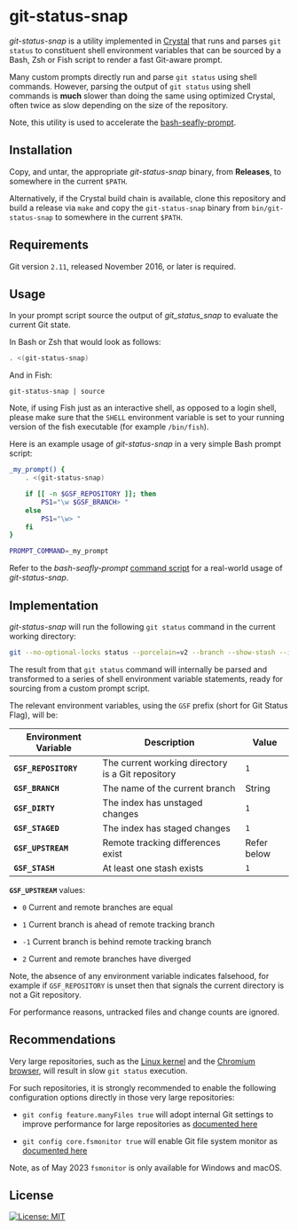 git-status-snap
===============

_git-status-snap_ is a utility implemented in
[Crystal](https://crystal-lang.org/) that runs and parses `git status` to
constituent shell environment variables that can be sourced by a Bash, Zsh or
Fish script to render a fast Git-aware prompt.

Many custom prompts directly run and parse `git status` using shell commands.
However, parsing the output of `git status` using shell commands is **much**
slower than doing the same using optimized Crystal, often twice as slow
depending on the size of the repository.

Note, this utility is used to accelerate the
[bash-seafly-prompt](https://github.com/bluz71/bash-seafly-prompt).

Installation
------------

Copy, and untar, the appropriate _git-status-snap_ binary, from **Releases**, to
somewhere in the current `$PATH`.

Alternatively, if the Crystal build chain is available, clone this repository
and build a release via `make` and copy the `git-status-snap` binary from
`bin/git-status-snap` to somewhere in the current `$PATH`.

Requirements
------------

Git version `2.11`, released November 2016, or later is required.

Usage
-----

In your prompt script source the output of _git_status_snap_ to evaluate the
current Git state.

In Bash or Zsh that would look as follows:

```bash
. <(git-status-snap)
```

And in Fish:

```fish
git-status-snap | source
```

Note, if using Fish just as an interactive shell, as opposed to a login shell,
please make sure that the `SHELL` environment variable is set to your running
version of the fish executable (for example `/bin/fish`).

Here is an example usage of _git-status-snap_ in a very simple Bash prompt
script:

```bash
_my_prompt() {
    . <(git-status-snap)

    if [[ -n $GSF_REPOSITORY ]]; then
        PS1="\w $GSF_BRANCH> "
    else
        PS1="\w> "
    fi
}

PROMPT_COMMAND=_my_prompt
```

Refer to the _bash-seafly-prompt_ [command
script](https://github.com/bluz71/bash-seafly-prompt/blob/master/command_prompt.bash)
for a real-world usage of _git-status-snap_.

Implementation
--------------

_git-status-snap_ will run the following `git status` command in the current
working directory:

```sh
git --no-optional-locks status --porcelain=v2 --branch --show-stash --ignore-submodules -uno
```

The result from that `git status` command will internally be parsed and
transformed to a series of shell environment variable statements, ready for
sourcing from a custom prompt script.

The relevant environment variables, using the `GSF` prefix (short for Git Status
Flag), will be:

| Environment Variable | Description                                       | Value       |
|----------------------|---------------------------------------------------|-------------|
| **`GSF_REPOSITORY`** | The current working directory is a Git repository | `1`         |
| **`GSF_BRANCH`**     | The name of the current branch                    | String      |
| **`GSF_DIRTY`**      | The index has unstaged changes                    | `1`         |
| **`GSF_STAGED`**     | The index has staged changes                      | `1`         |
| **`GSF_UPSTREAM`**   | Remote tracking differences exist                 | Refer below |
| **`GSF_STASH`**      | At least one stash exists                         | `1`         |

**`GSF_UPSTREAM`** values:

- `0` Current and remote branches are equal

- `1` Current branch is ahead of remote tracking branch

- `-1` Current branch is behind remote tracking branch

- `2` Current and remote branches have diverged

Note, the absence of any environment variable indicates falsehood, for example
if `GSF_REPOSITORY` is unset then that signals the current directory is not a
Git repository.

For performance reasons, untracked files and change counts are ignored.

Recommendations
---------------

Very large repositories, such as the [Linux
kernel](https://github.com/torvalds/linux) and the [Chromium
browser](https://github.com/chromium/chromium), will result in slow `git status`
execution.

For such repositories, it is strongly recommended to enable the following
configuration options directly in those very large repositories:

- `git config feature.manyFiles true` will adopt internal Git settings to improve
  performance for large repositories as [documented
  here](https://github.blog/2019-11-03-highlights-from-git-2-24/)

- `git config core.fsmonitor true` will enable Git file system monitor as
  [documented
  here](https://github.blog/2022-06-29-improve-git-monorepo-performance-with-a-file-system-monitor)

Note, as of May 2023 `fsmonitor` is only available for Windows and macOS.

License
-------

[![License: MIT](https://img.shields.io/badge/License-MIT-blue.svg)](https://opensource.org/licenses/MIT)
